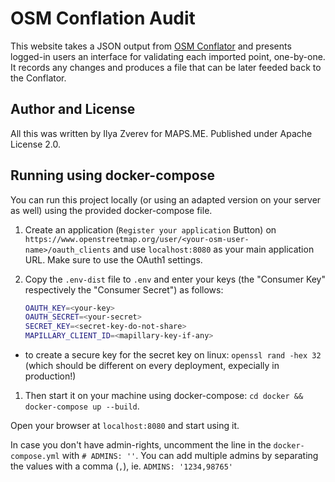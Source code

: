 # OSM Conflation Audit

This website takes a JSON output from [OSM Conflator](https://github.com/mapsme/osm_conflate)
and presents logged-in users an interface for validating each imported point, one-by-one.
It records any changes and produces a file that can be later feeded back to the Conflator.

## Author and License

All this was written by Ilya Zverev for MAPS.ME. Published under Apache License 2.0.

## Running using docker-compose

You can run this project locally (or using an adapted version
on your server as well) using the provided docker-compose file.

1. Create an application (`Register your application` Button) on `https://www.openstreetmap.org/user/<your-osm-user-name>/oauth_clients`
  and use `localhost:8080` as your main application URL. Make sure to use the OAuth1 settings.

1. Copy the `.env-dist` file to `.env` and enter your keys (the "Consumer Key" respectively the "Consumer Secret") as follows:

    ```bash
    OAUTH_KEY=<your-key>
    OAUTH_SECRET=<your-secret>
    SECRET_KEY=<secret-key-do-not-share>
    MAPILLARY_CLIENT_ID=<mapillary-key-if-any>
    ```

  - to create a secure key for the secret key on linux: `openssl rand -hex 32` (which should be different on every deployment, expecially in production!)

1. Then start it on your machine using docker-compose: `cd docker && docker-compose up --build`.

Open your browser at `localhost:8080` and start using it.

In case you don't have admin-rights, uncomment the line in the `docker-compose.yml` with `# ADMINS: ''`.
You can add multiple admins by separating the values with a comma (`,`), ie. `ADMINS: '1234,98765'`
